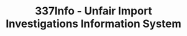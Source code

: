 ---
bigquery: https://console.cloud.google.com/bigquery?p=patents-public-data&d=usitc_investigations&page=dataset&project=sheets-management-319211
citation: US International Trade Commission 337Info Unfair Import Investigations Information
  System
contributors: US International Trade Comission
cost: None
description: US International Trade Commission 337Info Unfair Import Investigations
  Information System contains data on investigations done under Section 337. Section
  337 declares the infringement of certain statutory intellectual property rights
  and other forms of unfair competition in import trade to be unlawful practices.
  Most Section 337 investigations involve allegations of patent or registered trademark
  infringement.
documentation: FAQ and tutorial available on the site
last_edit: 04/09/2022, 04:32:46
location: https://pubapps2.usitc.gov/337external/
maintained_by: US International Trade Comission
schema_fields:
- endDateMarkmanHearing
- invUnfairAct
- startDateMarkmanHearing
- scheduledStartDateEvidHear
- finalIdOnViolationIssue
- trademarkNumbers
- htsNumbers
- currentStatus
- teoIdIssueDate
- teoReliefGranted
- scheduledEndDateEvidHear
- complainant
- investigationNo
- publication_number
- dateOfPublicationFrNotice
- patentNumber
- aljAssigned
- docketNo
- teoProceedingInvolved
- dateComplaintFiled
- respondent
- issueDateOtherNonFinal
- actualEndDateEvidHear
- gcAttorney
- id
- cafcAppeals
- finalDetNoViolation
- actualStartDateEvidHear
- investigationType
- ouiiParticipation
- copyrightNumbers
- targetDate
- teoIdDueDate
- finalIdOnViolationDue
- internalRemand
- dateCreated
- ouiiAttorney
- patentNumbers
- finalDetViolation
- investigationTermDate
- markmanHearing
- currentActiveALJ
- lastUpdated
- title
shortname: unfair_import_investigations
tags:
- import
- legal
- trade
timeframe: 2008-2021 (prior to 2008 downloadable as a JSON file)
title: 337Info - Unfair Import Investigations Information System
uuid: 2721f5ec-e599-4890-9265-9706719fc71e
---
